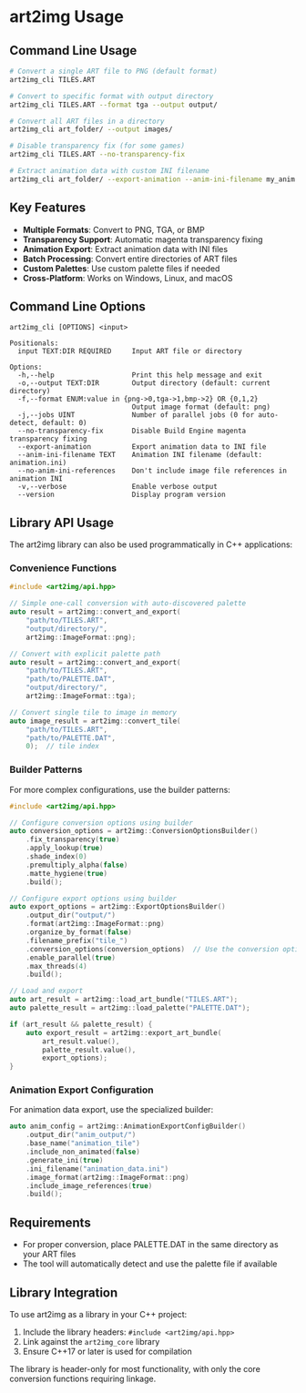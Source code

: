 # art2img Usage

## Command Line Usage

```bash
# Convert a single ART file to PNG (default format)
art2img_cli TILES.ART

# Convert to specific format with output directory
art2img_cli TILES.ART --format tga --output output/

# Convert all ART files in a directory
art2img_cli art_folder/ --output images/

# Disable transparency fix (for some games)
art2img_cli TILES.ART --no-transparency-fix

# Extract animation data with custom INI filename
art2img_cli art_folder/ --export-animation --anim-ini-filename my_anim.ini --output game/
```

## Key Features

- **Multiple Formats**: Convert to PNG, TGA, or BMP
- **Transparency Support**: Automatic magenta transparency fixing
- **Animation Export**: Extract animation data with INI files
- **Batch Processing**: Convert entire directories of ART files
- **Custom Palettes**: Use custom palette files if needed
- **Cross-Platform**: Works on Windows, Linux, and macOS

## Command Line Options

```
art2img_cli [OPTIONS] <input>

Positionals:
  input TEXT:DIR REQUIRED     Input ART file or directory

Options:
  -h,--help                   Print this help message and exit
  -o,--output TEXT:DIR        Output directory (default: current directory)
  -f,--format ENUM:value in {png->0,tga->1,bmp->2} OR {0,1,2}
                              Output image format (default: png)
  -j,--jobs UINT              Number of parallel jobs (0 for auto-detect, default: 0)
  --no-transparency-fix       Disable Build Engine magenta transparency fixing
  --export-animation          Export animation data to INI file
  --anim-ini-filename TEXT    Animation INI filename (default: animation.ini)
  --no-anim-ini-references    Don't include image file references in animation INI
  -v,--verbose                Enable verbose output
  --version                   Display program version
```

## Library API Usage

The art2img library can also be used programmatically in C++ applications:

### Convenience Functions

```cpp
#include <art2img/api.hpp>

// Simple one-call conversion with auto-discovered palette
auto result = art2img::convert_and_export(
    "path/to/TILES.ART",
    "output/directory/",
    art2img::ImageFormat::png);

// Convert with explicit palette path
auto result = art2img::convert_and_export(
    "path/to/TILES.ART",
    "path/to/PALETTE.DAT",
    "output/directory/",
    art2img::ImageFormat::tga);

// Convert single tile to image in memory
auto image_result = art2img::convert_tile(
    "path/to/TILES.ART",
    "path/to/PALETTE.DAT",
    0);  // tile index
```

### Builder Patterns

For more complex configurations, use the builder patterns:

```cpp
#include <art2img/api.hpp>

// Configure conversion options using builder
auto conversion_options = art2img::ConversionOptionsBuilder()
    .fix_transparency(true)
    .apply_lookup(true)
    .shade_index(0)
    .premultiply_alpha(false)
    .matte_hygiene(true)
    .build();

// Configure export options using builder
auto export_options = art2img::ExportOptionsBuilder()
    .output_dir("output/")
    .format(art2img::ImageFormat::png)
    .organize_by_format(false)
    .filename_prefix("tile_")
    .conversion_options(conversion_options)  // Use the conversion options
    .enable_parallel(true)
    .max_threads(4)
    .build();

// Load and export
auto art_result = art2img::load_art_bundle("TILES.ART");
auto palette_result = art2img::load_palette("PALETTE.DAT");

if (art_result && palette_result) {
    auto export_result = art2img::export_art_bundle(
        art_result.value(),
        palette_result.value(),
        export_options);
}
```

### Animation Export Configuration

For animation data export, use the specialized builder:

```cpp
auto anim_config = art2img::AnimationExportConfigBuilder()
    .output_dir("anim_output/")
    .base_name("animation_tile")
    .include_non_animated(false)
    .generate_ini(true)
    .ini_filename("animation_data.ini")
    .image_format(art2img::ImageFormat::png)
    .include_image_references(true)
    .build();
```

## Requirements

- For proper conversion, place PALETTE.DAT in the same directory as your ART files
- The tool will automatically detect and use the palette file if available

## Library Integration

To use art2img as a library in your C++ project:

1. Include the library headers: `#include <art2img/api.hpp>`
2. Link against the `art2img_core` library
3. Ensure C++17 or later is used for compilation

The library is header-only for most functionality, with only the core conversion functions requiring linkage.